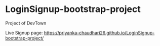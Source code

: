# LoginSignup-bootstrap-project
Project of DevTown


Live Signup page:
https://priyanka-chaudhari26.github.io/LoginSignup-bootstrap-project/
